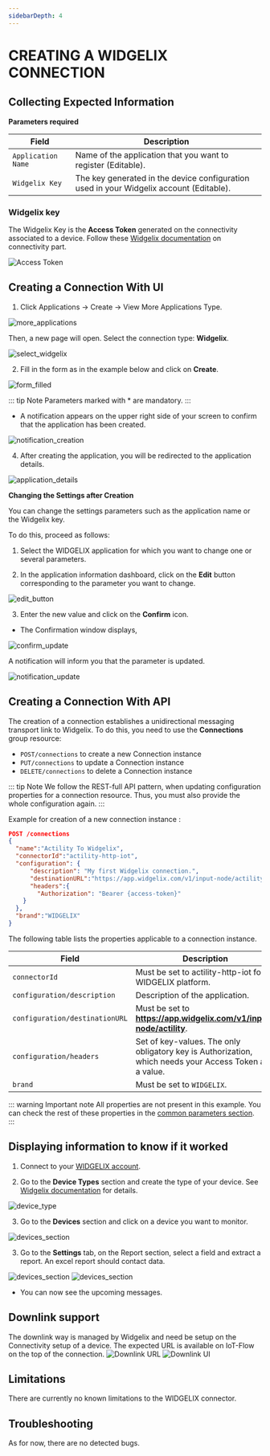 ```yaml
---
sidebarDepth: 4
---
```


# CREATING A WIDGELIX CONNECTION

## Collecting Expected Information

**Parameters required**

| Field | Description |
| ------ | ----------- |
| ```Application Name``` | Name of the application that you want to register (Editable). |
| ```Widgelix Key``` | The key generated in the device configuration used in your Widgelix account (Editable). |

### Widgelix key

The Widgelix Key is the **Access Token** generated on the connectivity associated to a device.
Follow these [Widgelix documentation](https://docs.widgelix.com/get-started/devices#configuring-connectivity) on connectivity part.

![Access Token](images/access-token.png)

## Creating a Connection With UI

1. Click Applications -> Create -> View More Applications Type.

![more_applications](images/create_connection.png)

Then, a new page will open. Select the connection type: **Widgelix**.

![select_widgelix](images/create_widgelix.png)

2. Fill in the form as in the example below and click on **Create**.

![form_filled](images/create_connection_widgelix.png)

::: tip Note
Parameters marked with * are mandatory.
:::

* A notification appears on the upper right side of your screen to confirm that the application has been created.

![notification_creation](images/notification_created.png)

4. After creating the application, you will be redirected to the application details.

![application_details](images/widgelix_application_details.png)

**Changing the Settings after Creation**

You can change the settings parameters such as the application name or the Widgelix key.

To do this, proceed as follows:

1. Select the WIDGELIX application for which you want to change one or several parameters.

2. In the application information dashboard, click on the **Edit** button corresponding to the parameter you want to change.

![edit_button](images/modify_widgelix_key.png)

3. Enter the new value and click on the **Confirm** icon.

* The Confirmation window displays,

![confirm_update](images/proceed_update.png)

A notification will inform you that the parameter is updated.

![notification_update](images/notification_modified.png)

## Creating a Connection With API

The creation of a connection establishes a unidirectional messaging transport link to Widgelix.
To do this, you need to use the **Connections** group resource:

* `POST/connections` to create a new Connection instance
* `PUT/connections` to update a Connection instance
* `DELETE/connections` to delete a Connection instance

::: tip Note
We follow the REST-full API pattern, when updating configuration properties for a connection resource. Thus, you must also provide the whole configuration again.
:::

Example for creation of a new connection instance :

```json
POST /connections
{
  "name":"Actility To Widgelix",
  "connectorId":"actility-http-iot",
  "configuration": {
      "description": "My first Widgelix connection.",
      "destinationURL":"https://app.widgelix.com/v1/input-node/actility",
      "headers":{
        "Authorization": "Bearer {access-token}"
    }
  }, 
  "brand":"WIDGELIX"
}
```

The following table lists the properties applicable to a connection instance.

| Field | Description |
| ------ | ----------- |
| ```connectorId``` | Must be set to actility-http-iot for WIDGELIX platform. |
| ```configuration/description``` | Description of the application. |
| ```configuration/destinationURL``` | Must be set to **https://app.widgelix.com/v1/input-node/actility**. |
| ```configuration/headers``` | Set of key-values. The only obligatory key is Authorization, which needs your Access Token as a value. |
| ```brand``` | Must be set to ```WIDGELIX```. |

::: warning Important note
All properties are not present in this example. You can check the rest of these properties in the [common parameters section](../../Getting_Started/Setting_Up_A_Connection_instance/About_connections.html#common-parameters).
:::

## Displaying information to know if it worked

1.	Connect to your [WIDGELIX account](https://app.widgelix.com/).

2.	Go to the **Device Types** section and create the type of your device. See [Widgelix documentation](https://docs.widgelix.com/get-started/device-types) for details.

![device_type](images/widgelix_device_type.png)

3. Go to the **Devices** section and click on a device you want to monitor.

![devices_section](images/widgelix_device.png)

3. Go to the **Settings** tab, on the Report section, select a field and extract a report. An excel report should contact data.

![devices_section](images/widgelix_device_settings.png)
![devices_section](images/widgelix_device_report.png)

* You can now see the upcoming messages.

## Downlink support
The downlink way is managed by Widgelix and need be setup on the Connectivity setup of a device.
The expected URL is available on IoT-Flow on the top of the connection.
![Downlink URL](images/dl-url.png)
![Downlink UI](images/dl-ui.png)

## Limitations

There are currently no known limitations to the WIDGELIX connector.

## Troubleshooting

As for now, there are no detected bugs.

